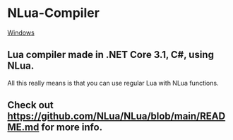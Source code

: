 # NLua-Compiler
[Windows](https://github.com/Zaroxqs/NLua-Compiler/files/8949977/NLua.Compiler.zip)
## Lua compiler made in .NET Core 3.1, C#, using NLua.
All this really means is that you can use regular Lua with NLua functions. 
## Check out https://github.com/NLua/NLua/blob/main/README.md for more info.
